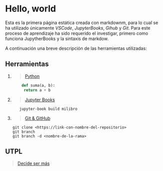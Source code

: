 # Hello, world

Esta es la primera página estática creada con markdownm, para lo cual se ha utilizado únicamente _VSCode_, _JupyterBooks_, _Gihub_ y _Git_.
Para este proceso de aprendizaje ha sido requerido el investigar, primero como funciona JupytherBooks y la sintaxis de markdow.

A continuación una breve descripción de las herramientas utilizadas:

## Herramientas

1. > [Python](python-page)

   ```python
       def suma(a, b):
        return a + b
   ```

2. > [Jupyter Books](github-page)

   ```
      jupyter-book build milibro
   ```

3. > [Git & GitHub](jupyterbook-page)
   ```
   git clone <https://link-con-nombre-del-repositorio>
   git branch
   git branch -d <nombre-de-la-rama>
   ```

## UTPL

> [Decide ser más](https://www.utpl.edu.ec/)
